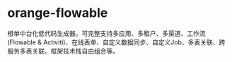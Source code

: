 # orange-flowable
橙单中台化低代码生成器。可完整支持多应用、多租户、多渠道、工作流 (Flowable &amp; Activiti)、在线表单、自定义数据同步、自定义Job、多表关联、跨服务多表关联、框架技术栈自由组合等。
